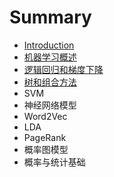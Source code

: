 # Summary

* [Introduction](README.md)
* [机器学习概述](chapter1.md)
* [逻辑回归和梯度下降](second-chaptor.md)
* [树和组合方法](third-chapter.md)
* SVM
* 神经网络模型
* Word2Vec 
* LDA
* PageRank
* 概率图模型
* 概率与统计基础

